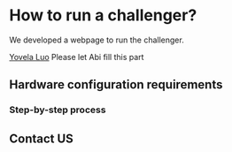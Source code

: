 # How to run a challenger?

We developed a webpage to run the challenger.



[Yovela Luo](https://app.gitbook.com/u/2jFKybRDs9N9PpYySAz22uWIQlP2 "mention") Please let Abi fill this part&#x20;

## Hardware configuration requirements



### **Step-by-step process**



## Contact US
